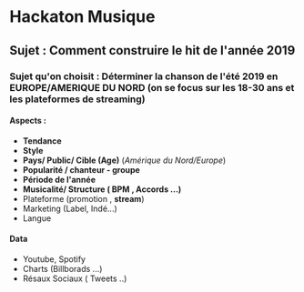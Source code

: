  Hackaton Musique
===

## Sujet : Comment construire le hit de l'année 2019 

### Sujet qu'on choisit : Déterminer la chanson de l'été 2019 en EUROPE/AMERIQUE DU NORD (on se focus sur les 18-30 ans et les plateformes de streaming)

#### Aspects : 
* **Tendance** 
* **Style** 
* **Pays/ Public/ Cible (Age)** (*Amérique du Nord/Europe*)
* **Popularité / chanteur -  groupe**
* **Période de l'année**
* **Musicalité/ Structure  ( BPM ,  Accords ...)**
* Plateforme (promotion , **stream**)
* Marketing (Label, Indé...)
* Langue

#### Data
* Youtube, Spotify
* Charts (Billborads ...)
* Résaux Sociaux ( Tweets ..)
